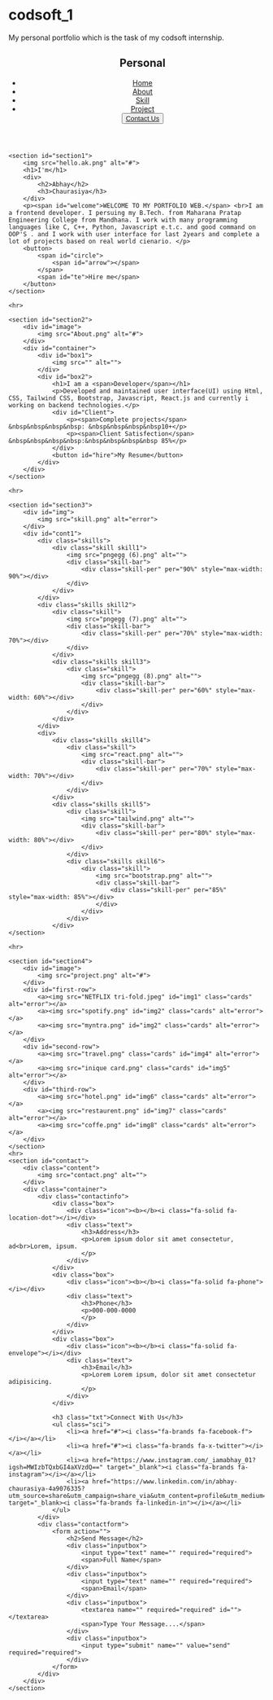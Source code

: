 # codsoft_1
My personal portfolio which is the task of my codsoft internship.


<!DOCTYPE html>
<html lang="en">

<head>
    <meta charset="UTF-8">
    <meta name="viewport" content="width=device-width, initial-scale=1.0">
    <title>Document</title>
    <link rel="stylesheet" href="style1.css">
    <link rel="stylesheet" href="https://cdnjs.cloudflare.com/ajax/libs/font-awesome/6.5.2/css/all.min.css"
        integrity="sha512-SnH5WK+bZxgPHs44uWIX+LLJAJ9/2PkPKZ5QiAj6Ta86w+fsb2TkcmfRyVX3pBnMFcV7oQPJkl9QevSCWr3W6A=="
        crossorigin="anonymous" referrerpolicy="no-referrer" />
</head>
<body>
    <header>
        <nav id="navbar">
            <ul>
                <h1>Personal</h1>
                <li><a href="#section1">Home</a></li>
                <li><a href="#section2">About</a></li>
                <li><a href="#section3">Skill</a></li>
                <li><a href="#section4">Project</a></li>
                <button><a href="#contact">Contact Us</a></button>
            </ul>
        </nav>
    </header>

    <section id="section1">
        <img src="hello.ak.png" alt="#">
        <h1>I'm</h1>
        <div>
            <h2>Abhay</h2>
            <h3>Chaurasiya</h3>
        </div>
        <p><span id="welcome">WELCOME TO MY PORTFOLIO WEB.</span> <br>I am a frontend developer. I persuing my B.Tech. from Maharana Pratap Engineering College from Mandhana. I work with many programming languages like C, C++, Python, Javascript e.t.c. and good command on OOP'S . and I work with user interface for last 2years and complete a lot of projects based on real world cienario. </p>
        <button>
            <span id="circle">
                <span id="arrow"></span>
            </span>
            <span id="te">Hire me</span>
        </button>
    </section>

    <hr>

    <section id="section2">
        <div id="image">
            <img src="About.png" alt="#">
        </div>
        <div id="container">
            <div id="box1">
                <img src="" alt="">
            </div>
            <div id="box2">
                <h1>I am a <span>Developer</span></h1>
                <p>Developed and maintained user interface(UI) using Html, CSS, Tailwind CSS, Bootstrap, Javascript, React.js and currently i working on backend technologies.</p>
                <div id="Client">
                    <p><span>Complete projects</span> &nbsp&nbsp&nbsp&nbsp: &nbsp&nbsp&nbsp&nbsp10+</p>
                    <p><span>Client Satisfection</span> &nbsp&nbsp&nbsp&nbsp:&nbsp&nbsp&nbsp&nbsp 85%</p>
                </div>
                <button id="hire">My Resume</button>
            </div>
        </div>
    </section>

    <hr>

    <section id="section3">
        <div id="img">
            <img src="skill.png" alt="error">
        </div>
        <div id="cont1">
            <div class="skills">
                <div class="skill skill1">
                    <img src="pngegg (6).png" alt="">
                    <div class="skill-bar">
                        <div class="skill-per" per="90%" style="max-width: 90%"></div>
                    </div>
                </div>
            </div>
            <div class="skills skill2">
                <div class="skill">
                    <img src="pngegg (7).png" alt="">
                    <div class="skill-bar">
                        <div class="skill-per" per="70%" style="max-width: 70%"></div>
                    </div>
                </div>
                <div class="skills skill3">
                    <div class="skill">
                        <img src="pngegg (8).png" alt="">
                        <div class="skill-bar">
                            <div class="skill-per" per="60%" style="max-width: 60%"></div>
                        </div>
                    </div>
                </div>
            </div>
            <div>
                <div class="skills skill4">
                    <div class="skill">
                        <img src="react.png" alt="">
                        <div class="skill-bar">
                            <div class="skill-per" per="70%" style="max-width: 70%"></div>
                        </div>
                    </div>
                </div>
                <div class="skills skill5">
                    <div class="skill">
                        <img src="tailwind.png" alt="">
                        <div class="skill-bar">
                            <div class="skill-per" per="80%" style="max-width: 80%"></div>
                        </div>
                    </div>
                    <div class="skills skill6">
                        <div class="skill">
                            <img src="bootstrap.png" alt="">
                            <div class="skill-bar">
                                <div class="skill-per" per="85%" style="max-width: 85%"></div>
                            </div>
                        </div>
                    </div>
                </div>
    </section>

    <hr>

    <section id="section4">
        <div id="image">
            <img src="project.png" alt="#">
        </div>
        <div id="first-row">
            <a><img src="NETFLIX tri-fold.jpeg" id="img1" class="cards" alt="error"></a>
            <a><img src="spotify.png" id="img2" class="cards" alt="error"></a>
            <a><img src="myntra.png" id="img2" class="cards" alt="error"></a>
        </div>
        <div id="second-row">
            <a><img src="travel.png" class="cards" id="img4" alt="error"></a>
            <a><img src="inique card.png" class="cards" id="img5" alt="error"></a>
        </div>
        <div id="third-row">
            <a><img src="hotel.png" id="img6" class="cards" alt="error"></a>
            <a><img src="restaurent.png" id="img7" class="cards" alt="error"></a>
            <a><img src="coffe.png" id="img8" class="cards" alt="error"></a>
        </div>
    </section>
    <hr>
    <section id="contact">
        <div class="content">
            <img src="contact.png" alt="">
        </div>
        <div class="container">
            <div class="contactinfo">
                <div class="box">
                    <div class="icon"><b></b><i class="fa-solid fa-location-dot"></i></div>
                    <div class="text">
                        <h3>Address</h3>
                        <p>Lorem ipsum dolor sit amet consectetur, ad<br>Lorem, ipsum.
                        </p>
                    </div>
                </div>
                <div class="box">
                    <div class="icon"><b></b><i class="fa-solid fa-phone"></i></div>
                    <div class="text">
                        <h3>Phone</h3>
                        <p>000-000-0000
                        </p>
                    </div>
                </div>
                <div class="box">
                    <div class="icon"><b></b><i class="fa-solid fa-envelope"></i></div>
                    <div class="text">
                        <h3>Email</h3>
                        <p>Lorem Lorem ipsum, dolor sit amet consectetur adipisicing.
                        </p>
                    </div>
                </div>
                
                <h3 class="txt">Connect With Us</h3>
                <ul class="sci">
                    <li><a href="#"><i class="fa-brands fa-facebook-f"></i></a></li>
                    <li><a href="#"><i class="fa-brands fa-x-twitter"></i></a></li>
                    <li><a href="https://www.instagram.com/_iamabhay_01?igsh=MWIzbTQxbGI4aXVzdQ==" target="_blank"><i class="fa-brands fa-instagram"></i></a></li>
                    <li><a href="https://www.linkedin.com/in/abhay-chaurasiya-4a9076335?utm_source=share&utm_campaign=share_via&utm_content=profile&utm_medium=android_app" target="_blank><i class="fa-brands fa-linkedin-in"></i></a></li>
                </ul>
            </div>
            <div class="contactform">
                <form action="">
                    <h2>Send Message</h2>
                    <div class="inputbox">
                        <input type="text" name="" required="required">
                        <span>Full Name</span>
                    </div>
                    <div class="inputbox">
                        <input type="text" name="" required="required">
                        <span>Email</span>
                    </div>
                    <div class="inputbox">
                        <textarea name="" required="required" id=""></textarea>
                        <span>Type Your Message....</span>
                    </div>
                    <div class="inputbox">
                        <input type="submit" name="" value="send" required="required">
                    </div>
                </form>
            </div>
        </div>
    </section>

</body>

</html>
